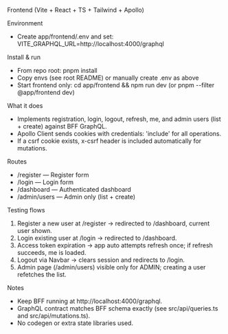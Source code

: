 Frontend (Vite + React + TS + Tailwind + Apollo)

Environment
- Create app/frontend/.env and set:
  VITE_GRAPHQL_URL=http://localhost:4000/graphql

Install & run
- From repo root: pnpm install
- Copy envs (see root README) or manually create .env as above
- Start frontend only:
  cd app/frontend && npm run dev
  (or pnpm --filter @app/frontend dev)

What it does
- Implements registration, login, logout, refresh, me, and admin users (list + create) against BFF GraphQL.
- Apollo Client sends cookies with credentials: 'include' for all operations.
- If a csrf cookie exists, x-csrf header is included automatically for mutations.

Routes
- /register — Register form
- /login — Login form
- /dashboard — Authenticated dashboard
- /admin/users — Admin only (list + create)

Testing flows
1) Register a new user at /register → redirected to /dashboard, current user shown.
2) Login existing user at /login → redirected to /dashboard.
3) Access token expiration → app auto attempts refresh once; if refresh succeeds, me is loaded.
4) Logout via Navbar → clears session and redirects to /login.
5) Admin page (/admin/users) visible only for ADMIN; creating a user refetches the list.

Notes
- Keep BFF running at http://localhost:4000/graphql.
- GraphQL contract matches BFF schema exactly (see src/api/queries.ts and src/api/mutations.ts).
- No codegen or extra state libraries used.
